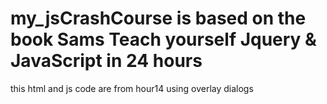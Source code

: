 # my_jsCrashCourse  is based on the book Sams Teach yourself Jquery & JavaScript in 24 hours
this html and js code are from hour14 using overlay dialogs  
